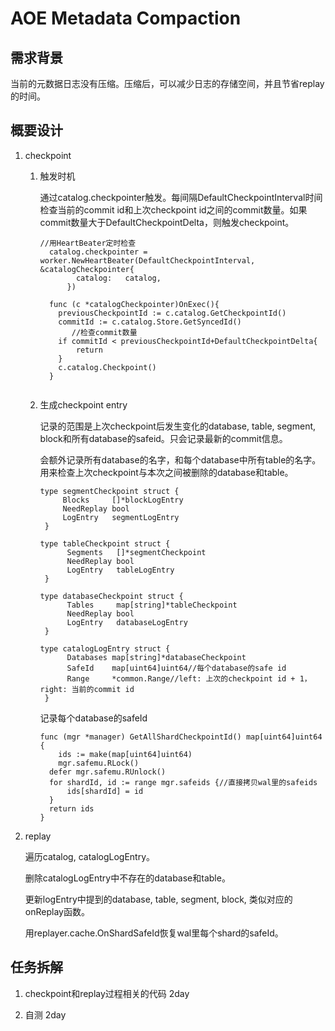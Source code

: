 # AOE Metadata Compaction

## 需求背景

当前的元数据日志没有压缩。压缩后，可以减少日志的存储空间，并且节省replay的时间。

## 概要设计

1. checkpoint

   1. 触发时机
   
        通过catalog.checkpointer触发。每间隔DefaultCheckpointInterval时间检查当前的commit id和上次checkpoint id之间的commit数量。如果commit数量大于DefaultCheckpointDelta，则触发checkpoint。
        ```golang
        //用HeartBeater定时检查
          catalog.checkpointer = worker.NewHeartBeater(DefaultCheckpointInterval, &catalogCheckpointer{
	          	catalog:   catalog,
	          })

          func (c *catalogCheckpointer)OnExec(){
          	previousCheckpointId := c.catalog.GetCheckpointId()
          	commitId := c.catalog.Store.GetSyncedId()
               //检查commit数量
          	if commitId < previousCheckpointId+DefaultCheckpointDelta{
          		return
          	}
          	c.catalog.Checkpoint()
          }
          
        ```

   2. 生成checkpoint entry

      记录的范围是上次checkpoint后发生变化的database, table, segment, block和所有database的safeid。只会记录最新的commit信息。

      会额外记录所有database的名字，和每个database中所有table的名字。用来检查上次checkpoint与本次之间被删除的database和table。
      ```golang
      type segmentCheckpoint struct {
	       Blocks     []*blockLogEntry
	       NeedReplay bool
	       LogEntry   segmentLogEntry
       }
 
      type tableCheckpoint struct {
 	        Segments   []*segmentCheckpoint
	        NeedReplay bool
	        LogEntry   tableLogEntry
       }

      type databaseCheckpoint struct {
	        Tables     map[string]*tableCheckpoint
	        NeedReplay bool
	        LogEntry   databaseLogEntry
       }

      type catalogLogEntry struct {
	        Databases map[string]*databaseCheckpoint
            SafeId    map[uint64]uint64//每个database的safe id
	        Range     *common.Range//left: 上次的checkpoint id + 1， right: 当前的commit id
       }
       ```
      记录每个database的safeId
      ```golang
      func (mgr *manager) GetAllShardCheckpointId() map[uint64]uint64 {
	      ids := make(map[uint64]uint64)
	      mgr.safemu.RLock()
      	defer mgr.safemu.RUnlock()
      	for shardId, id := range mgr.safeids {//直接拷贝wal里的safeids
      		ids[shardId] = id
      	}
      	return ids
      }
      ```
 
2. replay
   
    遍历catalog, catalogLogEntry。
   
    删除catalogLogEntry中不存在的database和table。

    更新logEntry中提到的database, table, segment, block, 类似对应的onReplay函数。

    用replayer.cache.OnShardSafeId恢复wal里每个shard的safeId。

## 任务拆解

1. checkpoint和replay过程相关的代码 2day

2. 自测 2day
